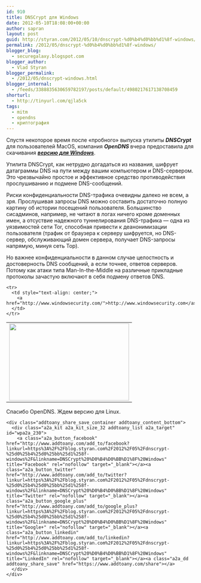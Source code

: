 ```yaml
---
id: 910
title: DNSCrypt для Windows
date: 2012-05-10T18:08:00+00:00
author: sapran
layout: post
guid: http://styran.com/2012/05/10/dnscrypt-%d0%b4%d0%bb%d1%8f-windows/
permalink: /2012/05/dnscrypt-%d0%b4%d0%bb%d1%8f-windows/
blogger_blog:
  - securegalaxy.blogspot.com
blogger_author:
  - Vlad Styran
blogger_permalink:
  - /2012/05/dnscrypt-windows.html
blogger_internal:
  - /feeds/3388835630659782197/posts/default/4980217617138708459
shorturl:
  - http://tinyurl.com/qjla5ck
tags:
  - mitm
  - opendns
  - криптография
---
```

<div dir="ltr" style="text-align: left;">
  Спустя некоторое время после &#171;пробного&#187; выпуска утилиты <i><b>DNSCrypt</b></i> для пользователей MacOS, компания <i><b>OpenDNS </b></i>вчера предоставила для скачивания <a href="https://www.opendns.com/technology/dnscrypt/"><i><b>версию для Windows</b></i></a>.</p> 
  
  <p>
    Утилита DNSCrypt, как нетрудно догадаться из названия, шифрует датаграммы DNS на пути между вашим компьютером и DNS-сервером. Это чрезвычайно простое и эффективное средство противодействия прослушиванию и подмене DNS-сообщений.
  </p>
  
  <p>
    Риски конфиденциальности DNS-трафика очевидны далеко не всем, а зря. Прослушивая запросы DNS можно составить достаточно полную картину об истории посещений пользователя. Большинство сисадминов, например, не читают в логах ничего кроме доменных имен, а отсуствие надежного туннелирования DNS-трафика &#8212; одна из уязвимостей сети Tor, способная привести к деанонимизации пользователя (трафик от браузера к серверу шифруется, но DNS-сервер, обслуживающий домен сервера, получает DNS-запросы напрямую, минуя сеть Тор).
  </p>
  
  <p>
    Но важнее конфиденциальности в данном случае целостность и достоверность DNS сообщений, а если точнее, ответов серверов. Потому как атаки типа Man-In-the-Middle на различные прикладные протоколы зачастую включают в себя подмену ответов DNS.
  </p>
  
  <table align="center" cellpadding="0" cellspacing="0" style="margin-left: auto; margin-right: auto; text-align: center;">
    <tr>
      <td style="text-align: center;">
        <a href="http://www.windowsecurity.com/img/upl/image0081270494115187.jpg" style="margin-left: auto; margin-right: auto;"><img border="0" height="206" src="http://www.windowsecurity.com/img/upl/image0081270494115187.jpg" width="320" /></a>
      </td>
    </tr>
    
    <tr>
      <td style="text-align: center;">
        <a href="http://www.windowsecurity.com/">http://www.windowsecurity.com</a>
      </td>
    </tr>
  </table>
  
  <p>
    Спасибо OpenDNS. Ждем версию для Linux.</div> 
    
    <div class="addtoany_share_save_container addtoany_content_bottom">
      <div class="a2a_kit a2a_kit_size_32 addtoany_list a2a_target" id="wpa2a_230">
        <a class="a2a_button_facebook" href="http://www.addtoany.com/add_to/facebook?linkurl=https%3A%2F%2Fblog.styran.com%2F2012%2F05%2Fdnscrypt-%25d0%25b4%25d0%25bb%25d1%258f-windows%2F&linkname=DNSCrypt%20%D0%B4%D0%BB%D1%8F%20Windows" title="Facebook" rel="nofollow" target="_blank"></a><a class="a2a_button_twitter" href="http://www.addtoany.com/add_to/twitter?linkurl=https%3A%2F%2Fblog.styran.com%2F2012%2F05%2Fdnscrypt-%25d0%25b4%25d0%25bb%25d1%258f-windows%2F&linkname=DNSCrypt%20%D0%B4%D0%BB%D1%8F%20Windows" title="Twitter" rel="nofollow" target="_blank"></a><a class="a2a_button_google_plus" href="http://www.addtoany.com/add_to/google_plus?linkurl=https%3A%2F%2Fblog.styran.com%2F2012%2F05%2Fdnscrypt-%25d0%25b4%25d0%25bb%25d1%258f-windows%2F&linkname=DNSCrypt%20%D0%B4%D0%BB%D1%8F%20Windows" title="Google+" rel="nofollow" target="_blank"></a><a class="a2a_button_linkedin" href="http://www.addtoany.com/add_to/linkedin?linkurl=https%3A%2F%2Fblog.styran.com%2F2012%2F05%2Fdnscrypt-%25d0%25b4%25d0%25bb%25d1%258f-windows%2F&linkname=DNSCrypt%20%D0%B4%D0%BB%D1%8F%20Windows" title="LinkedIn" rel="nofollow" target="_blank"></a><a class="a2a_dd addtoany_share_save" href="https://www.addtoany.com/share"></a>
      </div>
    </div>